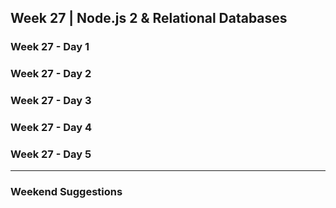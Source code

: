 ## Week 27 | Node.js 2 & Relational Databases

### Week 27 - Day 1

### Week 27 - Day 2

### Week 27 - Day 3

### Week 27 - Day 4

### Week 27 - Day 5

---

### Weekend Suggestions